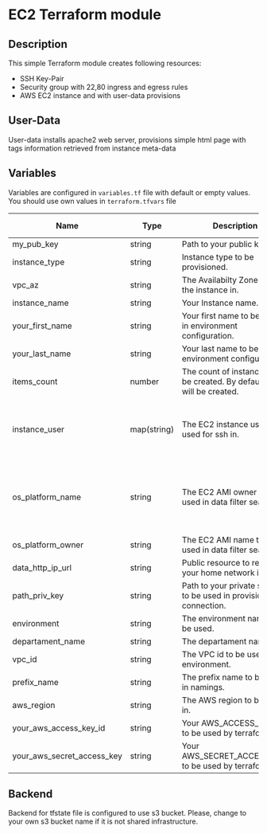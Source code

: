 # EC2 Terraform module

## Description

This simple Terraform module creates following resources:
- SSH Key-Pair
- Security group with 22,80 ingress and egress rules 
- AWS EC2 instance and with user-data provisions

## User-Data
User-data installs apache2 web server, provisions simple html page with tags information retrieved from instance meta-data

## Variables
Variables are configured in `variables.tf` file with default or empty values. You should use own values in `terraform.tfvars` file

| Name | Type | Description | Default value |
|-|-|-|-|
| my_pub_key | string | Path to your public key. | - |
| instance_type | string | Instance type to be provisioned. | t2.micro |
| vpc_az | string | The Availabilty Zone to start the instance in. | us-east-1c |
| instance_name | string | Your Instance name. | server |
| your_first_name | string | Your first name to be used in environment configuration. | - |
| your_last_name | string | Your last name to be used in environment configuration. | - |
| items_count | number | The count of instances to be created. By default one will be created. | 1 |
| instance_user | map(string) | The EC2 instance user to be used for ssh in. |  "amazon" = "ec2-user" "ubuntu" = "ubuntu" |
| os_platform_name | string | The EC2 AMI owner to be used in data filter search. | amzn2-ami-kernel-5.10-hvm*-x86_64-gp2 |
| os_platform_owner | string | The EC2 AMI name to be used in data filter search. | amazon |
| data_http_ip_url | string | Public resource to retrieve your home network ip | - |
| path_priv_key | string | Path to your private ssh key to be used in provision connection. | - |
| environment | string | The environment name to be used. | dev |
| departament_name | string | The departament name. | IT |
| vpc_id | string | The VPC id to be used in environment. | - |
| prefix_name | string | The prefix name to be used in namings. | - |
| aws_region | string | The AWS region to be used in. | us-east-1 |
| your_aws_access_key_id | string | Your AWS_ACCESS_KEY_ID to be used by terraform. | - |
| your_aws_secret_access_key | string | Your AWS_SECRET_ACCESS_KEY to be used by terraform. | - |

## Backend
Backend for tfstate file is configured to use s3 bucket. Please, change to your own s3 bucket name if it is not shared infrastructure.

